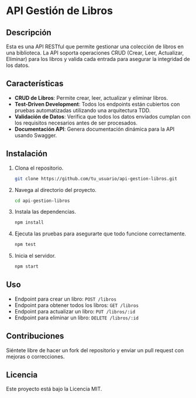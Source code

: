 # API Gestión de Libros

## Descripción
Esta es una API RESTful que permite gestionar una colección de libros en una biblioteca. La API soporta operaciones CRUD (Crear, Leer, Actualizar, Eliminar) para los libros y valida cada entrada para asegurar la integridad de los datos.

## Características
- **CRUD de Libros**: Permite crear, leer, actualizar y eliminar libros.
- **Test-Driven Development**: Todos los endpoints están cubiertos con pruebas automatizadas utilizando una arquitectura TDD.
- **Validación de Datos**: Verifica que todos los datos enviados cumplan con los requisitos necesarios antes de ser procesados.
- **Documentación API**: Genera documentación dinámica para la API usando Swagger.

## Instalación
1. Clona el repositorio.
   ```bash
   git clone https://github.com/tu_usuario/api-gestion-libros.git
   ```
2. Navega al directorio del proyecto.
   ```bash
   cd api-gestion-libros
   ```
3. Instala las dependencias.
   ```bash
   npm install
   ```
4. Ejecuta las pruebas para asegurarte que todo funcione correctamente.
   ```bash
   npm test
   ```
5. Inicia el servidor.
   ```bash
   npm start
   ```

## Uso
- Endpoint para crear un libro: `POST /libros`
- Endpoint para obtener todos los libros: `GET /libros`
- Endpoint para actualizar un libro: `PUT /libros/:id`
- Endpoint para eliminar un libro: `DELETE /libros/:id`

## Contribuciones
Siéntete libre de hacer un fork del repositorio y enviar un pull request con mejoras o correcciones.

## Licencia
Este proyecto está bajo la Licencia MIT.
